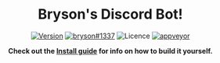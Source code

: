 <div align='center'>
  
# Bryson's Discord Bot! 
[![Version](https://img.shields.io/github/package-json/v/xperthobbit/brysonBot?style=flat-square)](https://github.com/Xperthobbit/brysonBot/blob/master/package.json) [![bryson#1337](https://img.shields.io/badge/Happiness-Very%20Happy-Green?style=flat-square&logo=Discord)](https://cantfraglike.me 'Check out my website!') ![Licence](https://img.shields.io/github/license/Xperthobbit/brysonBot?style=flat-square) [![appveyor](https://img.shields.io/appveyor/ci/Xperthobbit/brysonbot?logo=appveyor&style=flat-square)](https://ci.appveyor.com/project/Xperthobbit/brysonbot 'AppVeyor Status')

**Check out the [Install guide](https://github.com/Xperthobbit/brysonBot/wiki/Installation-Guide) for info on how to build it yourself.**

</div>
